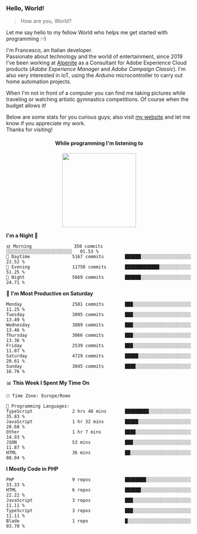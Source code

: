### Hello, World!

> How are you, World?

Let me say hello to my fellow World who helps me get started with programming :-)

I'm Francesco, an Italian developer.  
Passionate about technology and the world of entertainment, since 2019 I've been working at [Alpenite](https://www.alpenite.com) as a Consultant for Adobe Experience Cloud products (*Adobe Experience Manager* and *Adobe Campaign Classic*). I'm also very interested in IoT, using the *Arduino* microcontroller to carry out home automation projects.

When I'm not in front of a computer you can find me taking pictures while traveling or watching artistic gymnastics competitions. Of course when the budget allows it!

Below are some stats for you curious guys; also visit [my website](https://www.francescorega.eu) and let me know if you appreciate my work.  
Thanks for visiting!

<div align="center">
  <h4>While programming I'm listening to</h4>
  <a href="https://apps.francescorega.eu/now-playing/11147232609" target="_blank"><img src="https://apps.francescorega.eu/now-playing/11147232609" width="200"></a>
</div>

<!--START_SECTION:waka-->
**I'm a Night 🦉** 

```text
🌞 Morning                350 commits         ░░░░░░░░░░░░░░░░░░░░░░░░░   01.53 % 
🌆 Daytime                5167 commits        ██████░░░░░░░░░░░░░░░░░░░   22.52 % 
🌃 Evening                11758 commits       █████████████░░░░░░░░░░░░   51.25 % 
🌙 Night                  5669 commits        ██████░░░░░░░░░░░░░░░░░░░   24.71 % 
```
📅 **I'm Most Productive on Saturday** 

```text
Monday                   2581 commits        ███░░░░░░░░░░░░░░░░░░░░░░   11.25 % 
Tuesday                  3095 commits        ███░░░░░░░░░░░░░░░░░░░░░░   13.49 % 
Wednesday                3089 commits        ███░░░░░░░░░░░░░░░░░░░░░░   13.46 % 
Thursday                 3066 commits        ███░░░░░░░░░░░░░░░░░░░░░░   13.36 % 
Friday                   2539 commits        ███░░░░░░░░░░░░░░░░░░░░░░   11.07 % 
Saturday                 4729 commits        █████░░░░░░░░░░░░░░░░░░░░   20.61 % 
Sunday                   3845 commits        ████░░░░░░░░░░░░░░░░░░░░░   16.76 % 
```


📊 **This Week I Spent My Time On** 

```text
🕑︎ Time Zone: Europe/Rome

💬 Programming Languages: 
TypeScript               2 hrs 40 mins       █████████░░░░░░░░░░░░░░░░   35.83 % 
JavaScript               1 hr 32 mins        █████░░░░░░░░░░░░░░░░░░░░   20.68 % 
Other                    1 hr 7 mins         ████░░░░░░░░░░░░░░░░░░░░░   14.93 % 
JSON                     53 mins             ███░░░░░░░░░░░░░░░░░░░░░░   11.87 % 
HTML                     36 mins             ██░░░░░░░░░░░░░░░░░░░░░░░   08.04 % 
```

**I Mostly Code in PHP** 

```text
PHP                      9 repos             ████████░░░░░░░░░░░░░░░░░   33.33 % 
HTML                     6 repos             ██████░░░░░░░░░░░░░░░░░░░   22.22 % 
JavaScript               3 repos             ███░░░░░░░░░░░░░░░░░░░░░░   11.11 % 
TypeScript               3 repos             ███░░░░░░░░░░░░░░░░░░░░░░   11.11 % 
Blade                    1 repo              █░░░░░░░░░░░░░░░░░░░░░░░░   03.70 % 
```




<!--END_SECTION:waka-->
